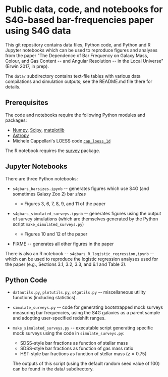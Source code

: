 # Public data, code, and notebooks for S4G-based bar-frequencies paper using S4G data

This git repository contains data files, Python code, and Python and R Jupyter
notebooks which can be used to reproduce figures and analyses from the paper "The Dependence of Bar Frequency 
on Galaxy Mass, Colour, and Gas Content -- and Angular Resolution -- in the Local Universe"
(Erwin 2017, in prep).

The `data/` subdirectory contains text-file tables with various data compilations
and simulation outputs; see the README.md file there for details.

## Prerequisites

The code and notebooks require the following Python modules and packages:

   * [Numpy](https://www.numpy.org), [Scipy](https://www.scipy.org), [matplotlib](https://matplotlib.org)
   * [Astropy](https://www.astropy.org)
   * Michele Cappellari's LOESS code [`cap_loess_1d`](http://www-astro.physics.ox.ac.uk/~mxc/software/#loess)

The R notebook requires the [survey](https://cran.r-project.org/package=survey) package.

## Jupyter Notebooks

There are three Python notebooks:

   * `s4gbars_barsizes.ipynb` -- generates figures which use S4G (and sometimes Galaxy
   Zoo 2) bar *sizes*
      - = Figures 3, 6, 7, 8, 9, and 11 of the paper
   
   * `s4gbars_simulated_surveys.ipynb` -- generates figures using the output of survey
   simulations (which are themselves generated by the Python script `make_simulated_surveys.py`)
      - = Figures 10 and 12 of the paper
    
   * FIXME -- generates all other figures in the paper

There is also an R notebook -- `s4gbars_R_logistic_regression,ipynb` -- which can be used to reproduce the logistic regression
analyses used for the paper (e.g., Sections 3.1, 3.2, 3.3, and 6.1 and Table 3).


## Python Code

   * `datautils.py`, `plotutils.py`, `s4gutils.py` -- miscellaneous utility functions
   (including statistics).
   
   * `simulate_surveys.py` -- code for generating bootstrapped mock surveys measuring bar frequencies,
   using the S4G galaxies as a parent sample and adopting user-specified redshift ranges.
   
   * `make_simulated_surveys.py` -- executable script generating specific mock surveys
   using the code in `simulate_surveys.py`:
      - SDSS-style bar fractions as function of stellar mass
      - SDSS-style bar fractions as function of gas mass ratio
      - HST-style bar fractions as function of stellar mass ($z = 0.75$)
      
      The outputs of this script (using the default random seed value of 100) can be found
      in the data/ subdirectory.
      
